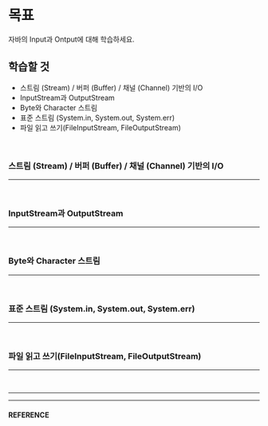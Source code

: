 # 목표
자바의 Input과 Ontput에 대해 학습하세요.
<br>

## 학습할 것
- 스트림 (Stream) / 버퍼 (Buffer) / 채널 (Channel) 기반의 I/O
- InputStream과 OutputStream
- Byte와 Character 스트림
- 표준 스트림 (System.in, System.out, System.err)
- 파일 읽고 쓰기(FileInputStream, FileOutputStream)
<br>


### 스트림 (Stream) / 버퍼 (Buffer) / 채널 (Channel) 기반의 I/O
---
<br>


### InputStream과 OutputStream
---
<br>


### Byte와 Character 스트림
---
<br>


### 표준 스트림 (System.in, System.out, System.err)
---
<br>


### 파일 읽고 쓰기(FileInputStream, FileOutputStream)
---
<br>


___
___
#### REFERENCE
>
